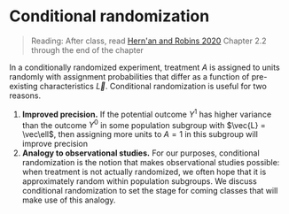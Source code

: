 
# Conditional randomization

> Reading: After class, read [Hern\'an and Robins 2020](https://www.hsph.harvard.edu/miguel-hernan/causal-inference-book/) Chapter 2.2 through the end of the chapter

In a conditionally randomized experiment, treatment $A$ is assigned to units randomly with assignment probabilities that differ as a function of pre-existing characteristics $\vec{L}$. Conditional randomization is useful for two reasons.

1. **Improved precision.** If the potential outcome $Y^1$ has higher variance than the outcome $Y^0$ in some population subgroup with $\vec{L} = \vec\ell$, then assigning more units to $A = 1$ in this subgroup will improve precision
2. **Analogy to observational studies.** For our purposes, conditional randomization is the notion that makes observational studies possible: when treatment is not actually randomized, we often hope that it is approximately random within population subgroups. We discuss conditional randomization to set the stage for coming classes that will make use of this analogy.

